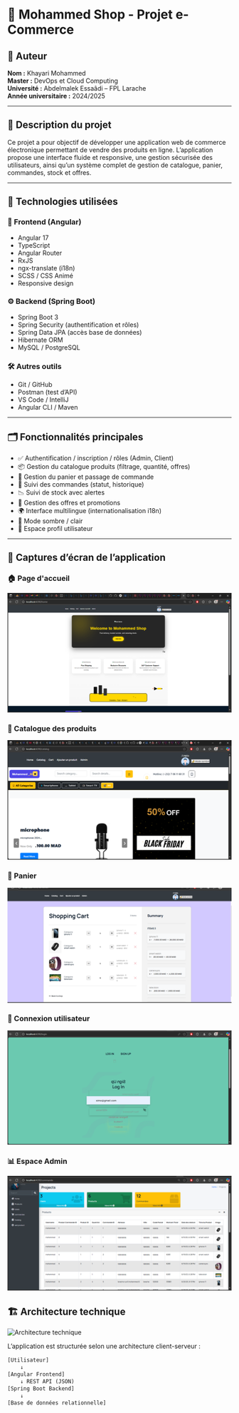 # 🛒 Mohammed Shop - Projet e-Commerce

## 👤 Auteur
**Nom :** Khayari Mohammed  
**Master :** DevOps et Cloud Computing  
**Université :** Abdelmalek Essaâdi – FPL Larache  
**Année universitaire :** 2024/2025

---

## 📌 Description du projet

Ce projet a pour objectif de développer une application web de commerce électronique permettant de vendre des produits en ligne. L’application propose une interface fluide et responsive, une gestion sécurisée des utilisateurs, ainsi qu’un système complet de gestion de catalogue, panier, commandes, stock et offres.

---

## 🔧 Technologies utilisées

### 🎨 Frontend (Angular)
- Angular 17
- TypeScript
- Angular Router
- RxJS
- ngx-translate (i18n)
- SCSS / CSS Animé
- Responsive design

### ⚙️ Backend (Spring Boot)
- Spring Boot 3
- Spring Security (authentification et rôles)
- Spring Data JPA (accès base de données)
- Hibernate ORM
- MySQL / PostgreSQL

### 🛠 Autres outils
- Git / GitHub
- Postman (test d’API)
- VS Code / IntelliJ
- Angular CLI / Maven

---

## 🗂 Fonctionnalités principales

- ✅ Authentification / inscription / rôles (Admin, Client)
- 📦 Gestion du catalogue produits (filtrage, quantité, offres)
- 🛒 Gestion du panier et passage de commande
- 🔄 Suivi des commandes (statut, historique)
- 📉 Suivi de stock avec alertes
- 🎁 Gestion des offres et promotions
- 🌍 Interface multilingue (internationalisation i18n)
- 🌙 Mode sombre / clair
- 👤 Espace profil utilisateur

---
## 📸 Captures d’écran de l’application

### 🏠 Page d'accueil
![Accueil](./screenshots/homepage.png)

### 🛒 Catalogue des produits
![Catalogue](./screenshots/catalog.png)

### 🧺 Panier
![Panier](./screenshots/cart.png)

### 👤 Connexion utilisateur
![Login](./screenshots/login.png)

### 📊 Espace Admin
![Admin](.\screenshots\admindashboard.png)

## 🏗 Architecture technique

![Architecture technique](assets/images/architecture.png) <!-- ajoute ton image réelle ici -->

L’application est structurée selon une architecture client-serveur :

```text
[Utilisateur]
    ↓
[Angular Frontend]
    ↓ REST API (JSON)
[Spring Boot Backend]
    ↓
[Base de données relationnelle]
